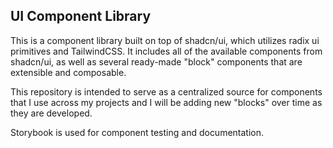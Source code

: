 ## UI Component Library

This is a component library built on top of shadcn/ui, which utilizes radix ui primitives and TailwindCSS. It includes all of the available components from shadcn/ui, as well as several ready-made "block" components that are extensible and composable.

This repository is intended to serve as a centralized source for components that I use across my projects and I will be adding new "blocks" over time as they are developed. 

Storybook is used for component testing and documentation. 
